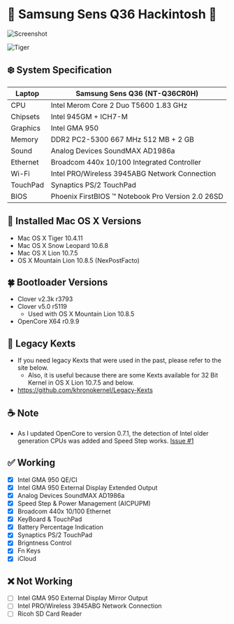 # 🍗 Samsung Sens Q36 Hackintosh 🦁

![Screenshot](https://user-images.githubusercontent.com/61459016/201572384-14b09732-c7f1-43a2-9917-c749ab0c9861.png)

![Tiger](https://github.com/lshbluesky/Samsung-Sens-Q36-Hackintosh/assets/61459016/575da575-4dde-4712-9cdc-659a23fc45d2)

## ❄️ System Specification
| Laptop | Samsung Sens Q36 (NT-Q36CR0H) |
| - | - |
| CPU | Intel Merom Core 2 Duo T5600 1.83 GHz |
| Chipsets | Intel 945GM + ICH7-M |
| Graphics | Intel GMA 950 |
| Memory | DDR2 PC2-5300 667 MHz 512 MB + 2 GB |
| Sound | Analog Devices SoundMAX AD1986a |
| Ethernet | Broadcom 440x 10/100 Integrated Controller |
| Wi-Fi | Intel PRO/Wireless 3945ABG Network Connection |
| TouchPad | Synaptics PS/2 TouchPad |
| BIOS | Phoenix FirstBIOS ™ Notebook Pro Version 2.0 26SD |

## 🍃 Installed Mac OS X Versions
- Mac OS X Tiger 10.4.11
- Mac OS X Snow Leopard 10.6.8
- Mac OS X Lion 10.7.5
- OS X Mountain Lion 10.8.5 (NexPostFacto)

## 🍀 Bootloader Versions
- Clover v2.3k r3793
- Clover v5.0 r5119
  - Used with OS X Mountain Lion 10.8.5
- OpenCore X64 r0.9.9

## 🍂 Legacy Kexts
- If you need legacy Kexts that were used in the past, please refer to the site below.
  - Also, it is useful because there are some Kexts available for 32 Bit Kernel in OS X Lion 10.7.5 and below.
- https://github.com/khronokernel/Legacy-Kexts

## ☕️ Note
- As I updated OpenCore to version 0.7.1, the detection of Intel older generation CPUs was added and Speed Step works. [Issue #1](https://github.com/lshbluesky/Samsung-Sens-Q36-Hackintosh/issues/1)

## ✅ Working
- [X] Intel GMA 950 QE/CI
- [X] Intel GMA 950 External Display Extended Output
- [X] Analog Devices SoundMAX AD1986a
- [X] Speed Step & Power Management (AICPUPM)
- [X] Broadcom 440x 10/100 Ethernet
- [X] KeyBoard & TouchPad
- [X] Battery Percentage Indication
- [X] Synaptics PS/2 TouchPad
- [X] Brigntness Control
- [X] Fn Keys
- [X] iCloud

## ❌ Not Working
- [ ] Intel GMA 950 External Display Mirror Output
- [ ] Intel PRO/Wireless 3945ABG Network Connection
- [ ] Ricoh SD Card Reader
